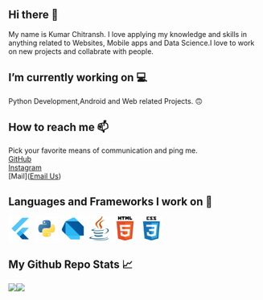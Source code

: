 ## Hi there 👋
My name is Kumar Chitransh. I love applying my knowledge and skills in anything related to Websites, Mobile apps and Data Science.I love to work on new projects and collabrate with people.

## I’m currently working on 💻
Python Development,Android and Web related Projects. 🙃

## How to reach me 📫
Pick your favorite means of communication and ping me.</br>
[GitHub](https://github.com/kumarchitransh7/) <br />
[Instagram](https://www.instagram.com/kumarchitranshh/)<br />
[Mail](<a href="mailto:chitranshreads@gmail.com">Email Us</a>)

## Languages and Frameworks I work on 👨‍

<div>
  <img height="48" src="https://raw.githubusercontent.com/github/explore/80688e429a7d4ef2fca1e82350fe8e3517d3494d/topics/flutter/flutter.png">
  <img height="48" src="https://raw.githubusercontent.com/github/explore/80688e429a7d4ef2fca1e82350fe8e3517d3494d/topics/python/python.png">
  <img height="48" src="https://raw.githubusercontent.com/github/explore/80688e429a7d4ef2fca1e82350fe8e3517d3494d/topics/dart/dart.png">
  <img height="48" src="https://raw.githubusercontent.com/github/explore/80688e429a7d4ef2fca1e82350fe8e3517d3494d/topics/java/java.png">
  <img height="48" src="https://raw.githubusercontent.com/github/explore/80688e429a7d4ef2fca1e82350fe8e3517d3494d/topics/html/html.png">
  <img height="48" src="https://raw.githubusercontent.com/github/explore/80688e429a7d4ef2fca1e82350fe8e3517d3494d/topics/css/css.png">
</div>


## My Github Repo Stats 📈

<img align="left" src="https://github-readme-stats.vercel.app/api/?username=kumarchitransh7&show_icons=true&title_color=73ffbb&icon_color=73ffbb&text_color=73ffbb&bg_color=151515&count_private=true&hide_title=true" />

<img align="left" src="https://github-readme-stats.vercel.app/api/top-langs/?username=kumarchitransh7&show_icons=true&title_color=73ffbb&icon_color=73ffbb&text_color=fff&bg_color=151515&count_private=true&layout=compact" />

